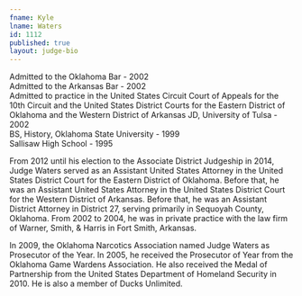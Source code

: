 ```yaml
---
fname: Kyle
lname: Waters
id: 1112
published: true
layout: judge-bio
---
```

Admitted to the Oklahoma Bar - 2002  
Admitted to the Arkansas Bar - 2002  
Admitted to practice in the United States Circuit Court of Appeals for
the 10th Circuit and the United States District Courts for the Eastern
District of Oklahoma and the Western District of Arkansas JD, University
of Tulsa - 2002  
BS, History, Oklahoma State University - 1999  
Sallisaw High School - 1995

From 2012 until his election to the Associate District Judgeship in
2014, Judge Waters served as an Assistant United States Attorney in the
United States District Court for the Eastern District of Oklahoma.
Before that, he was an Assistant United States Attorney in the United
States District Court for the Western District of Arkansas. Before that,
he was an Assistant District Attorney in District 27, serving primarily
in Sequoyah County, Oklahoma. From 2002 to 2004, he was in private
practice with the law firm of Warner, Smith, & Harris in Fort Smith,
Arkansas.

In 2009, the Oklahoma Narcotics Association named Judge Waters as
Prosecutor of the Year. In 2005, he received the Prosecutor of Year from
the Oklahoma Game Wardens Association. He also received the Medal of
Partnership from the United States Department of Homeland Security in
2010. He is also a member of Ducks Unlimited.
